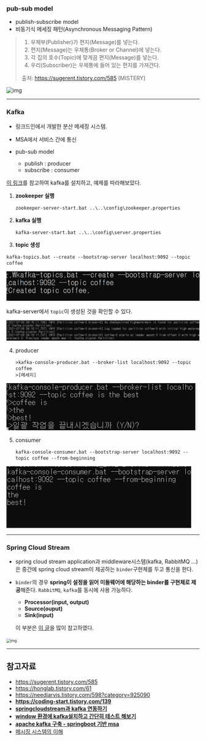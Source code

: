 ### pub-sub model

- publish-subscribe model
- 비동기식 메세징 패턴(Asynchronous Messaging Pattern)

>1. 우체부(Publisher)가 편지(Message)를 넣는다.
>2. 편지(Message)는 우체통(Broker or Channel)에 넣는다.
>3. 각 집의 호수(Topic)에 맞게끔 편지(Message)를 넣는다.
>4. 우리(Subscriber)는 우체통에 들어 있는 편지를 가져간다.
>
>출처: https://sugerent.tistory.com/585 [MISTERY]



![img](https://blog.kakaocdn.net/dn/cKeyq1/btqPWZ4SKt1/UWsEFT2UqfxgIsFjZkZcOk/img.png)



----------



### Kafka

- 링크드인에서 개발한 분산 메세징 시스템.
- MSA에서 서비스 간에 통신

- pub-sub model
  - publish : producer
  - subscribe : consumer




[이 링크](https://oingdaddy.tistory.com/274)를 참고하여 kafka를 설치하고, 예제를 따라해보았다.



1. **zookeeper 실행**

   ```
   zookeeper-server-start.bat ..\..\config\zookeeper.properties
   ```

   

2. **kafka 실행**

   ```
   kafka-server-start.bat ..\..\config\server.properties
   ```

   

3. **topic 생성**

```
kafka-topics.bat --create --bootstrap-server localhost:9092 --topic coffee
```

![image-20210705091758441](image/image-20210705091758441.png)

kafka-server에서 `topic`이 생성된 것을 확인할 수 있다.

![image-20210705091639438](image/image-20210705091639438.png)



4. producer

   ```
   >kafka-console-producer.bat --broker-list localhost:9092 --topic coffee
   >[메세지]
   ```

   

![image-20210705093127911](image/image-20210705093127911.png)

5. consumer

   ```
   kafka-console-consumer.bat --bootstrap-server localhost:9092 --topic coffee --from-beginning
   ```

   

![image-20210705093057570](image/image-20210705093057570.png)

---------



### Spring Cloud Stream

- spring cloud stream application과 middleware시스템(kafka, RabbitMQ ...) 은 중간에 spring cloud stream이 제공하는 `binder`구현체를 두고 통신을 한다.

- `binder`의 경우 **spring이 설정을 읽어 미들웨어에 해당하는 binder를 구현체로 제공**해준다. `RabbitMQ`, `kafka`를 동시에 사용 가능하다.

  - **Processor(input, output)**
  - **Source(ouput)**
  - **Sink(input)**

  

  이 부분은 [이 글](https://coding-start.tistory.com/139)을 많이 참고하였다.

  

<img src="https://t1.daumcdn.net/cfile/tistory/990DED495C9C7A4B11" alt="img" style="zoom:67%;" />



------------

## 참고자료

- https://sugerent.tistory.com/585
- https://honglab.tistory.com/61
- https://needjarvis.tistory.com/598?category=925090
- **https://coding-start.tistory.com/139**
- **[springcloudstream과 kafka 연동하기](https://kamang-it.tistory.com/entry/KafkaJavaSpringBootSpringCloudStreamSpringCloudStream%EA%B3%BC-Kafka-%EC%97%B0%EB%8F%99%ED%95%98%EA%B8%B0?category=799882)**
- **[window 환경에 kafka설치하고 간단히 테스트 해보기](https://oingdaddy.tistory.com/274)**
- **[apache kafka 구축 - springboot 기반 msa](https://mr-spock.tistory.com/46)**
- [메시징 시스템의 이해](https://victorydntmd.tistory.com/343)